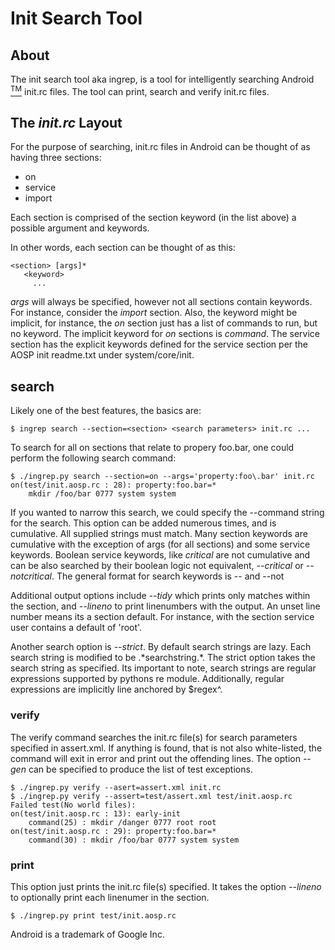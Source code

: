 # Init Search Tool

## About
The init search tool aka ingrep, is a tool for intelligently searching Android
[<sup>TM</sup>](#trademark)
init.rc files. The tool can print, search and verify init.rc files.

## The *init.rc* Layout
For the purpose of searching, init.rc files in Android can be thought of
as having three sections:
 - on
 - service
 - import

Each section is comprised of the section keyword (in the list above) a possible
argument and keywords.

In other words, each section can be thought of as this:
```
<section> [args]*
   <keyword>
     ...
```

*args* will always be specified, however not all sections contain keywords.
For instance, consider the *import* section. Also, the keyword might be
implicit, for instance, the *on* section just has a list of commands to run,
but no keyword. The implicit keyword for *on* sections is *command*. The
service section has the explicit keywords defined for the service section
per the AOSP init readme.txt under system/core/init.

## search
Likely one of the best features, the basics are:
```
$ ingrep search --section=<section> <search parameters> init.rc ...
```
To search for all on sections that relate to propery foo.bar, one could perform
the following search command:

```
$ ./ingrep.py search --section=on --args='property:foo\.bar' init.rc
on(test/init.aosp.rc : 28): property:foo.bar=*
	mkdir /foo/bar 0777 system system

```

If you wanted to narrow this search, we could specify the --command string for
the search. This option can be added numerous times, and is cumulative. All
supplied strings must match. Many section keywords are cumulative with the
exception of args (for all sections) and some service keywords. Boolean service
keywords, like *critical* are not cumulative and can be also searched by their
boolean logic not equivalent, *--critical* or *--notcritical*. The general format
for search keywords is --<keyword> and --not<keyword>

Additional output options include *--tidy* which prints only matches within
the section, and *--lineno* to print linenumbers with the output. An unset
line number means its a section default. For instance, with the section service
user contains a default of 'root'.

Another search option is *--strict*. By default search strings are lazy. Each
search string is modified to be \.\*searchstring\.\*. The strict option takes
the search string as specified. Its important to note, search strings are
regular expressions supported by pythons re module. Additionally, regular
expressions are implicitly line anchored by $regex^.

### verify

The verify command searches the init.rc file(s) for search parameters specified
in assert.xml. If anything is found, that is not also white-listed, the command
will exit in error and print out the offending lines. The option *--gen* can be
specified to produce the list of test exceptions.

```
$ ./ingrep.py verify --asert=assert.xml init.rc
$ ./ingrep.py verify --assert=test/assert.xml test/init.aosp.rc
Failed test(No world files):
on(test/init.aosp.rc : 13): early-init
	command(25) : mkdir /danger 0777 root root
on(test/init.aosp.rc : 29): property:foo.bar=*
	command(30) : mkdir /foo/bar 0777 system system
```

### print

This option just prints the init.rc file(s) specified. It takes the option
*--lineno* to optionally print each linenumer in the section.

```
$ ./ingrep.py print test/init.aosp.rc
```

<a name="trademark"></a>
Android is a trademark of Google Inc.
